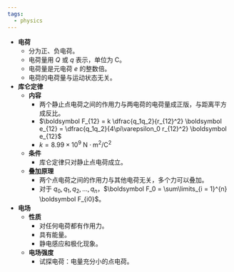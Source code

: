 ```yaml
---
tags:
  - physics
---
```

- **电荷**
	- 分为正、负电荷。
	- 电荷量用 $Q$ 或 $q$ 表示，单位为 $\mathrm C$。
	- 电荷量是元电荷 $e$ 的整数倍。
	- 电荷的电荷量与运动状态无关。
- **库仑定律**
	- **内容**
		- 两个静止点电荷之间的作用力与两电荷的电荷量成正版，与距离平方成反比。
		- $\boldsymbol F_{12} = k \dfrac{q_1q_2}{r_{12}^2} \boldsymbol e_{12} = \dfrac{q_1q_2}{4\pi\varepsilon_0 r_{12}^2} \boldsymbol e_{12}$
		- $k=8.99 \times 10^9\ \mathrm{N \cdot m^2 / C^2}$
	- **条件**
		- 库仑定律只对静止点电荷成立。
	- **叠加原理**
		- 两个点电荷之间的作用力与其他电荷无关，多个力可以叠加。
		- 对于 $q_0,q_1,q_2,\dots,q_n$，$\boldsymbol F_0 = \sum\limits_{i = 1}^{n} \boldsymbol F_{i0}$。
- **电场**
	- **性质**
		- 对任何电荷都有作用力。
		- 具有能量。
		- 静电感应和极化现象。
	- **电场强度**
		- 试探电荷：电量充分小的点电荷。